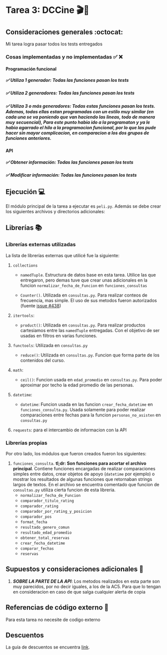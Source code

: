 # Tarea 3: DCCine 🎬🎥

## Consideraciones generales :octocat:
Mi tarea logra pasar todos los tests entregados

### Cosas implementadas y no implementadas :white_check_mark: :x:


####  Programación funcional
##### ✅ Utiliza 1 generador: Todas las funciones pasan los tests
##### ✅ Utiliza 2 generadores: Todas las funciones pasan los tests
##### ✅ Utiliza 3 o más generadores: Todas estas funciones pasan los tests. Ademas, todas ellas estan programadas con un estilo muy similar (en cada una se va poniendo que van haciendo las lineas, todo de manera muy secuencial), Para este punto habia ido a la programaton y ya le habia agarrado el hilo a la programacion funcional, por lo que las pude hacer sin mayor complicacion, en comparacion a los dos grupos de funciones anteriores.
####  API
##### ✅ Obtener información: Todas las funciones pasan los tests
##### ✅ Modificar información: Todas las funciones pasan los tests

## Ejecución :computer:
El módulo principal de la tarea a ejecutar es  ```peli.py```. Además se debe crear los siguientes archivos y directorios adicionales:


## Librerías :books:
### Librerías externas utilizadas
La lista de librerías externas que utilicé fue la siguiente:

1. ```collections```
    - `namedTuple`. Estructura de datos base en esta tarea. Utilice las que entregaron, pero demas tuve que crear unas adicionales en la funcion `normalizar_fecha_de_Funcion` en `funciones_consultas`
    
    - ```Counter()```. Utilizada en `consultas.py`. Para realizar conteos de frecuencia, mas simple. El uso de sus metodos fueron autorizados (fuente [issue #438](https://github.com/IIC2233/Syllabus/issues/438#issuecomment-1817489845))

2. ```itertools```: 
    - `product()`: Utilizada en `consultas.py`. Para realizar productos cartesiamos entre las `namedTuple` entregadas. Con el objetivo de ser usadas en filtros en varias funciones.

3. `functools`: Utilizada en `consultas.py`
    - `reduce()`: Utilizada en `consultas.py`. Funcion que forma parte de los contenidos del curso.

4. `math`:
    - `ceil()`: Funcion usada en `edad_promedio` en `consultas.py`. Para poder aproximar por techo la edad promedio de las personas.

5. `datetime`:
    - `datetime`: Funcion usada en las funcion `crear_fecha_datetime` en `funciones_consulta.py`. Usada solamente para poder realizar comparaciones entre fechas para la funcion `personas_no_asisten` en `consultas.py`

6. `requests`: para el intercambio de informacion  con la API
### Librerías propias
Por otro lado, los módulos que fueron creados fueron los siguientes:

1. `funciones_consulta`. **tl;dr: Son funciones para acortar el archivo principal**. Contiene funciones encargadas de realizar comparaciones simples entre datos, crear objetos de apoyo (`datetime` por ejemplo) o mostrar los resultados de algunas funciones que retornaban strings largos de textos. En el archivo se encuentra comentado que funcion de `consultas.py` utiliza cierta funcion de esta libreria.
    - `normalizar_fecha_de_Funcion`
    - `comparador_titulo_rating`
    - `comparador_rating`
    - `comparador_por_rating_y_posicion`
    - `comparador_pos`
    - `format_fecha`
    - `resultado_genero_comun`
    - `resultado_edad_promedio`
    - `obtener_total_reservas`
    - `crear_fecha_datetime`
    - `comparar_fechas`
    - `reservas`

## Supuestos y consideraciones adicionales :thinking:
1. ***SOBRE LA PARTE DE LA API***: Los metodos realizados en esta parte son muy parecidos, por no decir iguales, a los de la AC5. Para que lo tengan en consideracion en caso de que salga cualquier alerta de copia

## Referencias de código externo :book:
Para esta tarea no necesite de codigo externo

## Descuentos
La guía de descuentos se encuentra [link](https://github.com/IIC2233/Syllabus/blob/main/Tareas/Bases%20Generales%20de%20Tareas%20-%20IIC2233.pdf).
